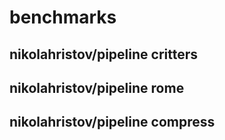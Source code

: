 # benchmarks

## nikolahristov/pipeline critters

## nikolahristov/pipeline rome

## nikolahristov/pipeline compress
